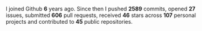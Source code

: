 
I joined Github **6** years ago. Since then I pushed **2589** commits, opened **27** issues, submitted **606** pull requests, received **46** stars across **107** personal projects and contributed to **45** public repositories.
